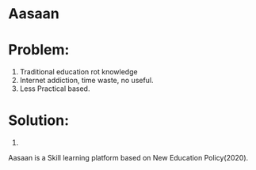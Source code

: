 # Aasaan

# Problem:
1. Traditional education rot knowledge
2. Internet addiction, time waste, no useful.
3. Less Practical based.

# Solution:
1. 


Aasaan is a Skill learning platform based on New Education Policy(2020).  